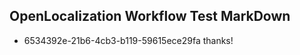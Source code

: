 ## OpenLocalization Workflow Test MarkDown
* 6534392e-21b6-4cb3-b119-59615ece29fa thanks!

<!--HONumber=Jul16_HO3-->


